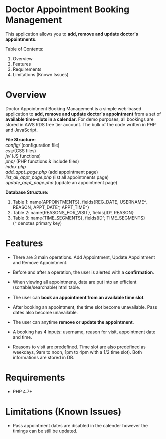 # Doctor Appointment Booking Management

This application allows you to **add, remove and update doctor's appointments**.

Table of Contents:
1. Overview
2. Features
3. Requirements
4. Limitations (Known Issues)

Overview
========
Doctor Appointment Booking Management is a simple web-based application to **add, remove and update doctor's appointment** from a set of **available time-slots in a calendar**. For demo purposes, all bookings are stored in AWS RDS free tier account. The bulk of the code written in PHP and JavaScript. 

**File Structure:**<br>
*config/* (configuration file)<br>
*css/*(CSS files)<br>
*js/* (JS functions)<br>
*php/* (PHP functions & include files)<br>
*index.php*<br>
*add_appt_page.php* (add appointment page)<br>
*list_all_appt_page.php* (list all appointments page)<br>
*update_appt_page.php* (update an appointment page)<br>

**Database Structure:**
1. Table 1: name{APPOINTMENTS}, fields{REG_DATE, USERNAME^, REASON, APPT_DATE^, APPT_TIME^}
2. Table 2: name{REASONS_FOR_VISIT}, fields{ID^, REASON}
3. Table 3: name{TIME_SEGMENTS}, fields{ID^, TIME_SEGMENTS}<br>
(^ denotes primary key)



Features
=========
* There are 3 main operations. Add Appointment, Update Appointment and Remove Appointment.
* Before and after a operation, the user is alerted with a **confirmation**.
* When viewing all appointmens, data are put into an efficient (sortable/searchable) html table. 

* The user can **book an appointment from an available time slot**.
* After booking an appointment, the time slot become unavailable. Pass dates also become unavailable.
* The user can anytime **remove or update the appointment**.

* A booking has 4 inputs: username, reason for visit, appointment date and time.
* Reasons to visit are predefined. Time slot are also predefined as weekdays, 9am to noon, 1pm to 4pm with a 1/2 time slot). Both informations are stored in DB.


Requirements
=============
* PHP 4.7+


Limitations (Known Issues)
==========================
* Pass appointment dates are disabled in the calender however the timings can be still be updated. 
